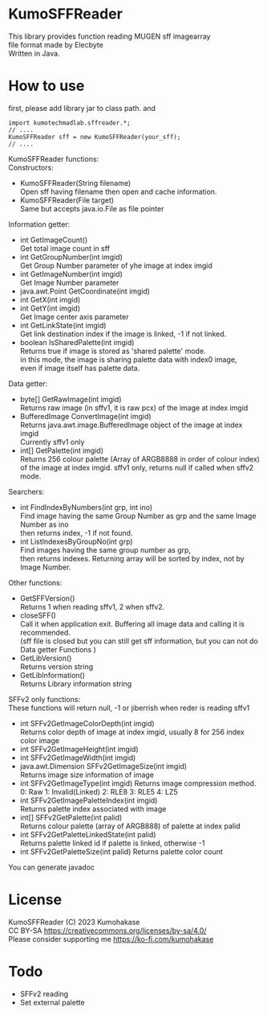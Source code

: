 # KumoSFFReader
This library provides function reading MUGEN sff imagearray   
file format made by Elecbyte  
Written in Java.   
   
# How to use
first, please add library jar to class path. and   

    import kumotechmadlab.sffreader.*;
    // ....
    KumoSFFReader sff = new KumoSFFReader(your_sff);
    // ....
   
KumoSFFReader functions:   
Constructors:   
- KumoSFFReader(String filename)   
Open sff having filename then open and cache information.
- KumoSFFReader(File target)   
Same but accepts java.io.File as file pointer
  
Information getter:   
- int GetImageCount()   
Get total image count in sff
- int GetGroupNumber(int imgid)   
Get Group Number parameter of yhe image at index imgid
- int GetImageNumber(int imgid)   
Get Image Number parameter
- java.awt.Point GetCoordinate(int imgid)
- int GetX(int imgid)
- int GetY(int imgid)    
Get Image center axis parameter
- int GetLinkState(int imgid)   
Get link destination index if the image is linked, -1 if not linked.   
- boolean IsSharedPalette(int imgid)   
Returns true if image is stored as 'shared palette' mode.  
in this mode, the image is sharing palette data with index0 image,  
even if image itself has palette data.  
  
Data getter:  
- byte\[\] GetRawImage(int imgid)   
Returns raw image (in sffv1, it is raw pcx) of the image at index imgid
- BufferedImage ConvertImage(int imgid)   
Returns java.awt.image.BufferedImage object of the image at index imgid   
Currently sffv1 only   
- int\[\] GetPalette(int imgid)   
Returns 256 colour palette (Array of ARGB8888 in order of colour index)    
 of the image at index imgid. sffv1 only, returns null if called when sffv2 mode.   
  
Searchers:   
- int FindIndexByNumbers(int grp, int ino)   
Find image having the same Group Number as grp and the same Image Number as ino   
then returns index, -1 if not found.
- int ListIndexesByGroupNo(int grp)   
Find images having the same group number as grp,   
then returns indexes. Returning array will be sorted by index, not by Image Number.  

Other functions:  
- GetSFFVersion()   
Returns 1 when reading sffv1, 2 when sffv2.  
- closeSFF()   
Call it when application exit. Buffering all image data and calling it is recommended.   
(sff file is closed but you can still get sff information, but you can not do   
Data getter Functions )   
- GetLibVersion()   
Returns version string
- GetLibInformation()   
Returns Library information string

SFFv2 only functions:   
These functions will return null, -1 or jiberrish when reder is reading sffv1   
- int SFFv2GetImageColorDepth(int imgid)   
Returns color depth of image at index imgid, usually 8 for 256 index color image   
- int SFFv2GetImageHeight(int imgid)
- int SFFv2GetImageWidth(int imgid) 
- java.awt.Dimension SFFv2GetImageSize(int imgid)   
Returns image size information of image   
- int SFFv2GetImageType(int imgid)
Returns image compression method.   
0: Raw 1: Invalid(Linked) 2: RLE8 3: RLE5 4: LZ5   
- int SFFv2GetImagePaletteIndex(int imgid)   
Returns palette index associated with image    
- int\[\] SFFv2GetPalette(int palid)   
Returns colour palette (array of ARGB888) of palette at index palid    
- int SFFv2GetPaletteLinkedState(int palid)   
Returns palette linked id if palette is linked, otherwise -1    
- int SFFv2GetPaletteSize(int palid)
Returns palette color count    

You can generate javadoc         

# License
KumoSFFReader (C) 2023 Kumohakase    
CC BY-SA https://creativecommons.org/licenses/by-sa/4.0/    
Please consider supporting me https://ko-fi.com/kumohakase  

# Todo
- SFFv2 reading
- Set external palette
